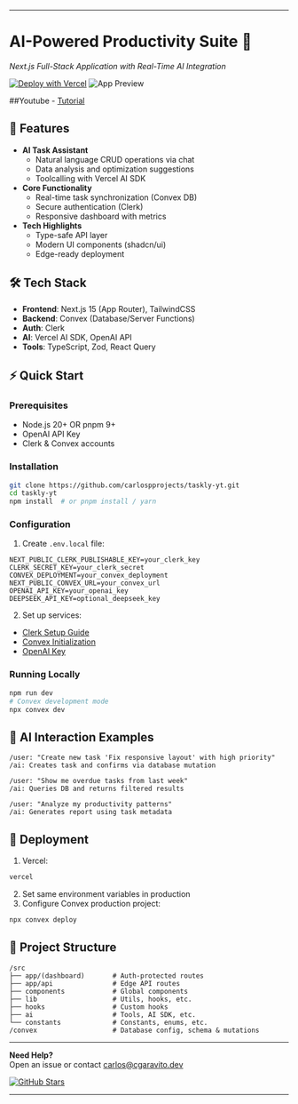 

---

# AI-Powered Productivity Suite 🚀

_Next.js Full-Stack Application with Real-Time AI Integration_

[![Deploy with Vercel](https://vercel.com/button)](https://vercel.com/new/clone?repository-url=https%3A%2F%2Fgithub.com%2Fcarlospprojects%2Ftaskly-yt)
![App Preview](https://github.com/user-attachments/assets/e8ddf2e7-8ea1-4226-94ac-0cc632dc1b91)

##Youtube - [Tutorial](https://www.youtube.com/watch?v=jUT-EWN4Ueg)

## 🌟 Features

- **AI Task Assistant**
  - Natural language CRUD operations via chat
  - Data analysis and optimization suggestions
  - Toolcalling with Vercel AI SDK
- **Core Functionality**
  - Real-time task synchronization (Convex DB)
  - Secure authentication (Clerk)
  - Responsive dashboard with metrics
- **Tech Highlights**
  - Type-safe API layer
  - Modern UI components (shadcn/ui)
  - Edge-ready deployment

## 🛠️ Tech Stack

- **Frontend**: Next.js 15 (App Router), TailwindCSS
- **Backend**: Convex (Database/Server Functions)
- **Auth**: Clerk
- **AI**: Vercel AI SDK, OpenAI API
- **Tools**: TypeScript, Zod, React Query

## ⚡ Quick Start

### Prerequisites

- Node.js 20+ OR pnpm 9+
- OpenAI API Key
- Clerk & Convex accounts

### Installation

```bash
git clone https://github.com/carlospprojects/taskly-yt.git
cd taskly-yt
npm install  # or pnpm install / yarn
```

### Configuration

1. Create `.env.local` file:

```env
NEXT_PUBLIC_CLERK_PUBLISHABLE_KEY=your_clerk_key
CLERK_SECRET_KEY=your_clerk_secret
CONVEX_DEPLOYMENT=your_convex_deployment
NEXT_PUBLIC_CONVEX_URL=your_convex_url
OPENAI_API_KEY=your_openai_key
DEEPSEEK_API_KEY=optional_deepseek_key
```

2. Set up services:

- [Clerk Setup Guide](https://clerk.com/docs)
- [Convex Initialization](https://docs.convex.dev/get-started)
- [OpenAI Key](https://platform.openai.com/api-keys)

### Running Locally

```bash
npm run dev
# Convex development mode
npx convex dev
```

## 🧠 AI Interaction Examples

```plaintext
/user: "Create new task 'Fix responsive layout' with high priority"
/ai: Creates task and confirms via database mutation

/user: "Show me overdue tasks from last week"
/ai: Queries DB and returns filtered results

/user: "Analyze my productivity patterns"
/ai: Generates report using task metadata
```

## 🚀 Deployment

1. Vercel:

```bash
vercel
```

2. Set same environment variables in production
3. Configure Convex production project:

```bash
npx convex deploy
```

## 📂 Project Structure

```
/src
├── app/(dashboard)       # Auth-protected routes
├── app/api               # Edge API routes
├── components            # Global components
├── lib                   # Utils, hooks, etc.
├── hooks                 # Custom hooks
├── ai                    # Tools, AI SDK, etc.
└── constants             # Constants, enums, etc.
/convex                   # Database config, schema & mutations
```

---

**Need Help?**  
Open an issue or contact [carlos@cgaravito.dev](mailto:carlos@cgaravito.dev)

[![GitHub Stars](https://img.shields.io/github/stars/carlospprojects/taskly-yt?style=social)](https://github.com/carlospprojects/taskly-yt)

---
